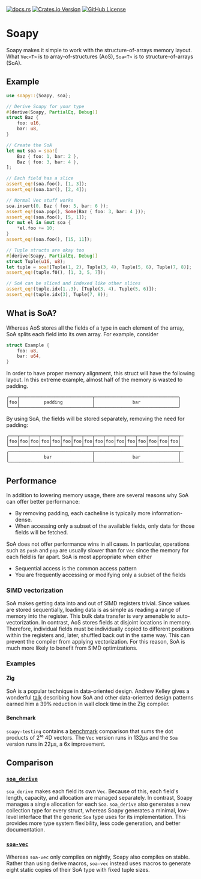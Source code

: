 [![docs.rs](https://img.shields.io/docsrs/soapy?link=https%3A%2F%2Fdocs.rs%2Fsoapy%2Flatest%2Fsoapy%2F)](https://docs.rs/soapy/latest/soapy/)
[![Crates.io Version](https://img.shields.io/crates/v/soapy?link=https%3A%2F%2Fcrates.io%2Fcrates%2Fsoapy)](https://crates.io/crates/soapy)
[![GitHub License](https://img.shields.io/github/license/tim-harding/soapy?link=https%3A%2F%2Fgithub.com%2Ftim-harding%2Fsoapy%2Fblob%2Fmain%2FLICENSE)](https://choosealicense.com/licenses/mit/)

# Soapy

Soapy makes it simple to work with the structure-of-arrays memory layout. What
`Vec<T>` is to array-of-structures (AoS), `Soa<T>` is to structure-of-arrays
(SoA).

## Example

```rust
use soapy::{Soapy, soa};

// Derive Soapy for your type
#[derive(Soapy, PartialEq, Debug)]
struct Baz {
    foo: u16,
    bar: u8,
}

// Create the SoA
let mut soa = soa![
    Baz { foo: 1, bar: 2 }, 
    Baz { foo: 3, bar: 4 },
];

// Each field has a slice
assert_eq!(soa.foo(), [1, 3]);
assert_eq!(soa.bar(), [2, 4]);

// Normal Vec stuff works
soa.insert(0, Baz { foo: 5, bar: 6 });
assert_eq!(soa.pop(), Some(Baz { foo: 3, bar: 4 }));
assert_eq!(soa.foo(), [5, 1]);
for mut el in &mut soa {
    *el.foo += 10;
}
assert_eq!(soa.foo(), [15, 11]);

// Tuple structs are okay too
#[derive(Soapy, PartialEq, Debug)]
struct Tuple(u16, u8);
let tuple = soa![Tuple(1, 2), Tuple(3, 4), Tuple(5, 6), Tuple(7, 8)];
assert_eq!(tuple.f0(), [1, 3, 5, 7]);

// SoA can be sliced and indexed like other slices
assert_eq!(tuple.idx(1..3), [Tuple(3, 4), Tuple(5, 6)]);
assert_eq!(tuple.idx(3), Tuple(7, 8));
```

## What is SoA?

Whereas AoS stores all the fields of a type in each element of the array,
SoA splits each field into its own array. For example, consider 

```rust
struct Example {
    foo: u8,
    bar: u64,
}
```

In order to have proper memory alignment, this struct will have the following
layout. In this extreme example, almost half of the memory is wasted to padding.

```text
╭───┬───────────────────────────┬───────────────────────────────╮
│foo│         padding           │              bar              │
╰───┴───────────────────────────┴───────────────────────────────╯
```

By using SoA, the fields will be stored separately, removing the need for
padding:

```text
╭───┬───┬───┬───┬───┬───┬───┬───┬───┬───┬───┬───┬───┬───┬───┬───┬┄
│foo│foo│foo│foo│foo│foo│foo│foo│foo│foo│foo│foo│foo│foo│foo│foo│
╰───┴───┴───┴───┴───┴───┴───┴───┴───┴───┴───┴───┴───┴───┴───┴───┴┄
╭───────────────────────────────┬───────────────────────────────┬┄
│             bar               │              bar              │
╰───────────────────────────────┴───────────────────────────────┴┄
```

## Performance

In addition to lowering memory usage, there are several reasons why SoA can
offer better performance:

- By removing padding, each cacheline is typically more information-dense.
- When accessing only a subset of the available fields, only data for those
fields will be fetched. 

SoA does not offer performance wins in all cases. In particular, operations such
as `push` and `pop` are usually slower than for `Vec` since the memory for each
field is far apart. SoA is most appropriate when either

- Sequential access is the common access pattern
- You are frequently accessing or modifying only a subset of the fields

### SIMD vectorization

SoA makes getting data into and out of SIMD registers trivial. Since values are
stored sequentially, loading data is as simple as reading a range of memory into
the register. This bulk data transfer is very amenable to auto-vectorization. In
contrast, AoS stores fields at disjoint locations in memory. Therefore,
individual fields must be individually copied to different positions within the
registers and, later, shuffled back out in the same way. This can prevent the
compiler from applying vectorization. For this reason, SoA is much more likely
to benefit from SIMD optimizations. 

### Examples

#### Zig

SoA is a popular technique in data-oriented design. Andrew Kelley gives a
wonderful [talk](https://vimeo.com/649009599) describing how SoA and other
data-oriented design patterns earned him a 39% reduction in wall clock time
in the Zig compiler.

#### Benchmark

`soapy-testing` contains a
[benchmark](https://github.com/tim-harding/soapy/blob/92c12415d1fb8b9f2a015b35ff02a23b0e3aaa96/soapy-testing/benches/benchmark.rs#L82-L88)
comparison that sums the dot products of 2¹⁶ 4D vectors. The `Vec` version runs
in 132µs and the `Soa` version runs in 22µs, a 6x improvement. 

## Comparison

### [`soa_derive`](https://docs.rs/soa_derive/latest/soa_derive/)

`soa_derive` makes each field its own `Vec`. Because of this, each field's
length, capacity, and allocation are managed separately. In contrast, Soapy
manages a single allocation for each `Soa`. `soa_derive` also generates a new
collection type for every struct, whereas Soapy generates a minimal, low-level
interface that the generic `Soa` type uses for its implementation. This provides
more type system flexibility, less code generation, and better documentation.

### [`soa-vec`](https://docs.rs/soa-vec/latest/soa_vec/)

Whereas `soa-vec` only compiles on nightly, Soapy also compiles on stable.
Rather than using derive macros, `soa-vec` instead uses macros to generate
eight static copies of their SoA type with fixed tuple sizes.
